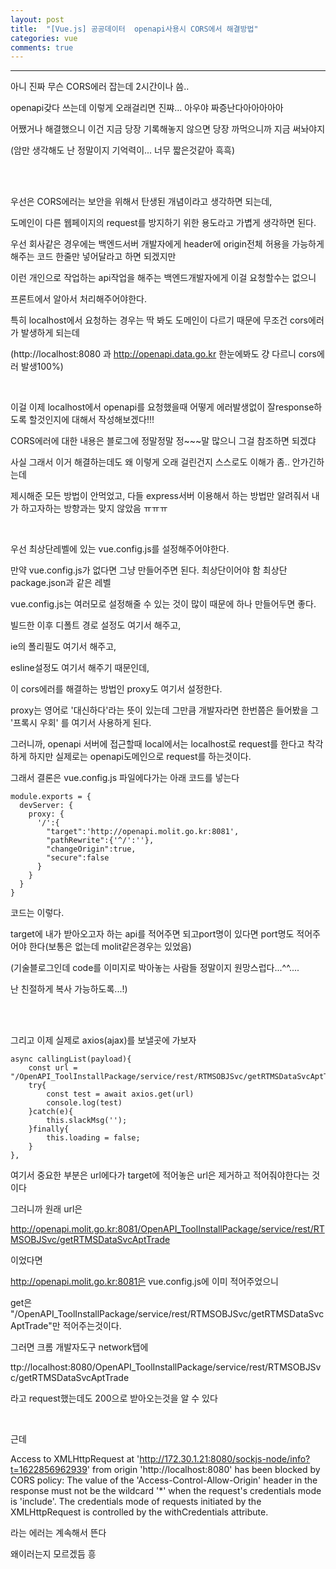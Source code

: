 ```yaml
---
layout: post
title:  "[Vue.js] 공공데이터  openapi사용시 CORS에서 해결방법"
categories: vue 
comments: true
---
```










---

아니 진짜 무슨 CORS에러 잡는데 2시간이나 씀..

openapi갖다 쓰는데 이렇게 오래걸리면 진쨔... 아우야 짜증난다아아아아아

어쨌거나 해결했으니 이건 지금 당장 기록해놓지 않으면 당장 까먹으니까 지금 써놔야지

(암만 생각해도 난 정말이지 기억력이... 너무 짧은것같아 흑흑)

<br>

<br>

우선은 CORS에러는 보안을 위해서 탄생된 개념이라고 생각하면 되는데,

도메인이 다른 웹페이지의 request를 방지하기 위한 용도라고 가볍게 생각하면 된다.

우선 회사같은 경우에는 백엔드서버 개발자에게 header에 origin전체 허용을 가능하게 해주는 코드 한줄만 넣어달라고 하면 되겠지만

이런 개인으로 작업하는 api작업을 해주는 백엔드개발자에게 이걸 요청할수는 없으니

프론트에서 알아서 처리해주어야한다.

특히 localhost에서 요청하는 경우는 딱 봐도 도메인이 다르기 때문에 무조건 cors에러가 발생하게 되는데

(http://localhost:8080 과 http://openapi.data.go.kr 한눈에봐도 걍 다르니 cors에러 발생100%)

<br>

이걸 이제 localhost에서 openapi를 요청했을때 어떻게 에러발생없이 잘response하도록 할것인지에 대해서 작성해보겠다!!!

CORS에러에 대한 내용은 블로그에 정말정말 정~~~말 많으니 그걸 참조하면 되겠댜

사실 그래서 이거 해결하는데도 왜 이렇게 오래 걸린건지 스스로도 이해가 좀.. 안가긴하는데

제시해준 모든 방법이 안먹었고, 다들  express서버 이용해서 하는 방법만 알려줘서 내가 하고자하는 방향과는 맞지 않았음 ㅠㅠㅠ

<br>

우선 최상단레벨에 있는 vue.config.js를 설정해주어야한다.

만약 vue.config.js가 없다면 그냥 만들어주면 된다. 최상단이어야 함 최상단package.json과 같은 레벨

vue.config.js는 여러모로 설정해줄 수 있는 것이 많이 때문에 하나 만들어두면 좋다.

빌드한 이후 디폴트 경로 설정도 여기서 해주고,

ie의 폴리필도 여기서 해주고,

esline설정도 여기서 해주기 때문인데,

이 cors에러를 해결하는 방법인 proxy도 여기서 설정한다.

proxy는 영어로 '대신하다'라는 뜻이 있는데 그만큼 개발자라면 한번쯤은 들어봤을 그 '프록시 우회' 를 여기서 사용하게 된다.

그러니까, openapi 서버에 접근할때 local에서는 localhost로  request를 한다고 착각하게 하지만 실제로는 openapi도메인으로 request를 하는것이다.

그래서 결론은 vue.config.js 파일에다가는 아래 코드를 넣는다

~~~
module.exports = {
  devServer: {
    proxy: {
      '/':{
        "target":'http://openapi.molit.go.kr:8081',
        "pathRewrite":{'^/':''},
        "changeOrigin":true,
        "secure":false
      }
    }
  }
}
~~~

코드는 이렇다.

target에 내가 받아오고자 하는 api를 적어주면 되고port명이 있다면 port명도 적어주어야 한다(보통은 없는데 molit같은경우는 있었음)

(기술블로그인데 code를 이미지로 박아놓는 사람들 정말이지 원망스럽다...^^....

난 친절하게 복사 가능하도록...!)

<br>

<br>

그리고 이제 실제로 axios(ajax)를 보낼곳에 가보자

~~~
async callingList(payload){
	const url = "/OpenAPI_ToolInstallPackage/service/rest/RTMSOBJSvc/getRTMSDataSvcAptTrade"
	try{
        const test = await axios.get(url)
        console.log(test)
    }catch(e){
        this.slackMsg('');
    }finally{
        this.loading = false;
    }
},
~~~

여기서 중요한 부분은 url에다가 target에 적어놓은 url은 제거하고 적어줘야한다는 것이다

그러니까 원래 url은 

http://openapi.molit.go.kr:8081/OpenAPI_ToolInstallPackage/service/rest/RTMSOBJSvc/getRTMSDataSvcAptTrade

이었다면

http://openapi.molit.go.kr:8081은 vue.config.js에 이미 적어주었으니

get은 "/OpenAPI_ToolInstallPackage/service/rest/RTMSOBJSvc/getRTMSDataSvcAptTrade"만 적어주는것이다.

그러면 크롬 개발자도구 network탭에 

ttp://localhost:8080/OpenAPI_ToolInstallPackage/service/rest/RTMSOBJSvc/getRTMSDataSvcAptTrade

라고 request했는데도 200으로 받아오는것을 알 수 있다

<br>

근데

Access to XMLHttpRequest at 'http://172.30.1.21:8080/sockjs-node/info?t=1622856962939' from origin 'http://localhost:8080' has been blocked by CORS policy: The value of the 'Access-Control-Allow-Origin' header in the response must not be the wildcard '*' when the request's credentials mode is 'include'. The credentials mode of requests initiated by the XMLHttpRequest is controlled by the withCredentials attribute.

라는 에러는 계속해서 뜬다

왜이러는지 모르겠듬 흥



